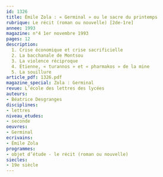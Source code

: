 ```yaml
---
id: 1326
title: Émile Zola : « Germinal » ou le sacre du printemps 
rubrique: Le récit (roman ou nouvelle) [2de-1re]
annee: 1993
magazine: n°4 1er novembre 1993
pages: 12
description: 
  1. Crise économique et crise sacrificielle
  2. La bacchanale de Montsou
  3. La violence réciproque
  4. Étienne, « turannos » et « pharmakos » de la mine
  5. La souillure
article_pdf: 1326.pdf
magazine_special: Zola : Germinal
revue: L’école des lettres des lycées
auteurs:
- Béatrice Desgranges
disciplines:
- lettres
niveau_etudes:
- seconde
oeuvres:
- Germinal
ecrivains:
- Émile Zola
programmes:
- objet d’étude - le récit (roman ou nouvelle)
siecles:
- 19e siècle
---
```

